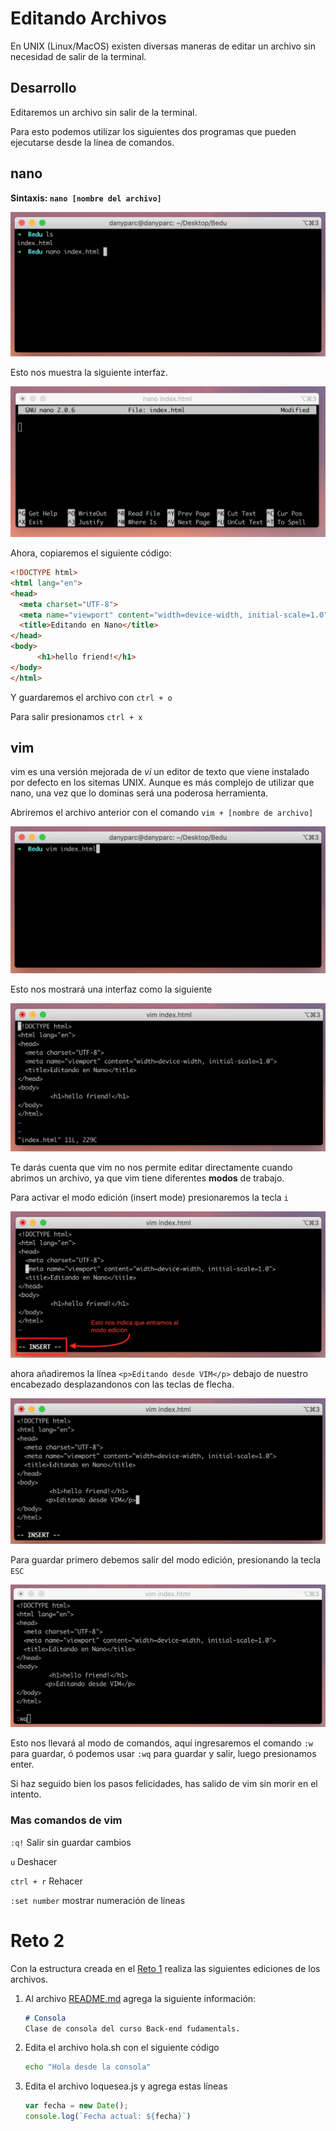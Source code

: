 # Editando Archivos

En UNIX (Linux/MacOS) existen diversas maneras de editar un archivo sin necesidad de salir de la terminal.

## Desarrollo

Editaremos un archivo sin salir de la terminal. 

Para esto podemos utilizar los siguientes dos programas que pueden ejecutarse desde la línea de comandos.

## nano

**Sintaxis: `nano [nombre del archivo]`**

![img/Untitled.png](img/Untitled.png)

Esto nos muestra la siguiente interfaz.

![img/Screen_Shot_2020-03-16_at_22.21.11.png](img/Screen_Shot_2020-03-16_at_22.21.11.png)

Ahora, copiaremos el siguiente código:

```html
<!DOCTYPE html>
<html lang="en">
<head>
  <meta charset="UTF-8">
  <meta name="viewport" content="width=device-width, initial-scale=1.0">
  <title>Editando en Nano</title>
</head>
<body>
	  <h1>hello friend!</h1>
</body>
</html>
```

Y guardaremos el archivo con `ctrl + o`

Para salir presionamos `ctrl + x`

## vim

vim es una versión mejorada de *vi* un editor de texto que viene instalado por defecto en los sitemas UNIX. Aunque es más complejo de utilizar que nano, una vez que lo dominas será una poderosa herramienta.

Abriremos el archivo anterior con el comando `vim + [nombre de archivo]` 

![img/Untitled%201.png](img/Untitled%201.png)

Esto nos mostrará una interfaz como la siguiente

![img/Untitled%202.png](img/Untitled%202.png)

Te darás cuenta que vim no nos permite editar directamente cuando abrimos un archivo, ya que vim tiene diferentes **modos** de trabajo.

Para activar el modo edición (insert mode) presionaremos la tecla `i` 

![img/Screen_Shot_2020-03-21_at_14.35.53.png](img/Screen_Shot_2020-03-21_at_14.35.53.png)

ahora añadiremos la línea `<p>Editando desde VIM</p>` debajo de nuestro encabezado desplazandonos con las teclas de flecha.

![img/Untitled%203.png](img/Untitled%203.png)

Para guardar primero debemos salir del modo edición, presionando la tecla `ESC` 

![img/Screen_Shot_2020-03-21_at_15.37.45.png](img/Screen_Shot_2020-03-21_at_15.37.45.png)

Esto nos llevará al modo de comandos, aquí ingresaremos el comando `:w` para guardar, ó podemos usar `:wq` para guardar y salir, luego presionamos enter.

Si haz seguido bien los pasos felicidades, has salido de vim sin morir en el intento.

### Mas comandos de vim

`:q!` Salir sin guardar cambios

`u` Deshacer

`ctrl + r` Rehacer

`:set number` mostrar numeración de líneas

# Reto 2

Con la estructura creada en el [Reto 1](../Navegaci%20n%20File%20system%2004b5baa90c064435ba38ec1a76f0522a/Reto%201%20cb33301dd4f642598de5e30ab33a761c.md) realiza las siguientes ediciones de los archivos.

1. Al archivo [README.md](http://) agrega la siguiente información:

    ```markdown
    # Consola
    Clase de consola del curso Back-end fudamentals.
    ```

2. Edita el archivo hola.sh con el siguiente código

    ```bash
    echo "Hola desde la consola"
    ```

3. Edita el archivo loquesea.js y agrega estas líneas

    ```jsx
    var fecha = new Date();
    console.log(`Fecha actual: ${fecha}`)
    ```